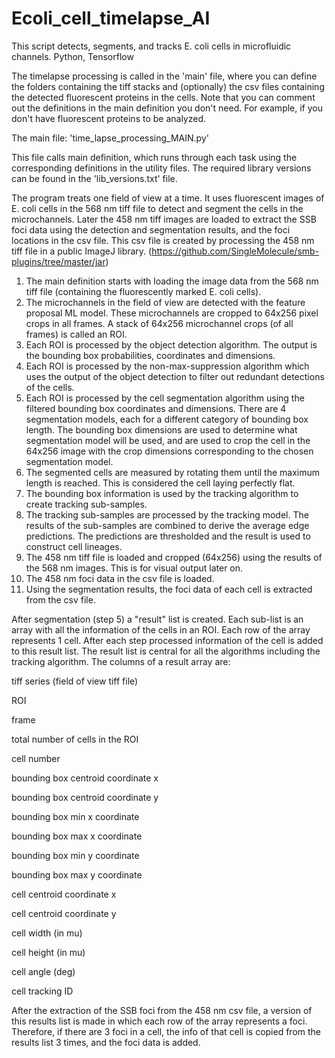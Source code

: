 # Ecoli_cell_timelapse_AI
This script detects, segments, and tracks E. coli cells in microfluidic channels. Python, Tensorflow

The timelapse processing is called in the 'main' file, where you can define the folders containing the tiff stacks and (optionally) the csv files containing the detected fluorescent proteins in the cells. Note that you can comment out the definitions in the main definition you don't need. For example, if you don't have fluorescent proteins to be analyzed.

The main file:
'time_lapse_processing_MAIN.py'

This file calls main definition, which runs through each task using the corresponding definitions in the utility files. The required library versions can be found in the 'lib_versions.txt' file.

The program treats one field of view at a time. It uses fluorescent images of E. coli cells in the 568 nm tiff file to detect and segment the cells in the microchannels. Later the 458 nm tiff images are loaded to extract the SSB foci data using the detection and segmentation results, and the foci locations in the csv file. This csv file is created by processing the 458 nm tiff file in a public ImageJ library. (https://github.com/SingleMolecule/smb-plugins/tree/master/jar)

1) The main definition starts with loading the image data from the 568 nm tiff file (containing the fluorescently marked E. coli cells).
2) The microchannels in the field of view are detected with the feature proposal ML model. These microchannels are cropped to 64x256 pixel crops in all frames. A stack of 64x256 microchannel crops (of all frames) is called an ROI.
3) Each ROI is processed by the object detection algorithm. The output is the bounding box probabilities, coordinates and dimensions.
4) Each ROI is processed by the non-max-suppression algorithm which uses the output of the object detection to filter out redundant detections of the cells.
5) Each ROI is processed by the cell segmentation algorithm using the filtered bounding box coordinates and dimensions. There are 4 segmentation models, each for a different category of bounding box length. The bounding box dimensions are used to determine what segmentation model will be used, and are used to crop the cell in the 64x256 image with the crop dimensions corresponding to the chosen segmentation model.
6) The segmented cells are measured by rotating them until the maximum length is reached. This is considered the cell laying perfectly flat.
7) The bounding box information is used by the tracking algorithm to create tracking sub-samples.
8) The tracking sub-samples are processed by the tracking model. The results of the sub-samples are combined to derive the average edge predictions. The predictions are thresholded and the result is used to construct cell lineages.
9) The 458 nm tiff file is loaded and cropped (64x256) using the results of the 568 nm images. This is for visual output later on.
10) The 458 nm foci data in the csv file is loaded.
11) Using the segmentation results, the foci data of each cell is extracted from the csv file.

After segmentation (step 5) a "result" list is created. Each sub-list is an array with all the information of the cells in an ROI. Each row of the array represents 1 cell. After each step processed information of the cell is added to this result list. The result list is central for all the algorithms including the tracking algorithm. The columns of a result array are:

tiff series (field of view tiff file)

ROI

frame

total number of cells in the ROI

cell number

bounding box centroid coordinate x

bounding box centroid coordinate y

bounding box min x coordinate

bounding box max x coordinate

bounding box min y coordinate

bounding box max y coordinate

cell centroid coordinate x

cell centroid coordinate y

cell width (in mu)

cell height (in mu)

cell angle (deg)

cell tracking ID



After the extraction of the SSB foci from the 458 nm csv file, a version of this results list is made in which each row of the array represents a foci. Therefore, if there are 3 foci in a cell, the info of that cell is copied from the results list 3 times, and the foci data is added. 
